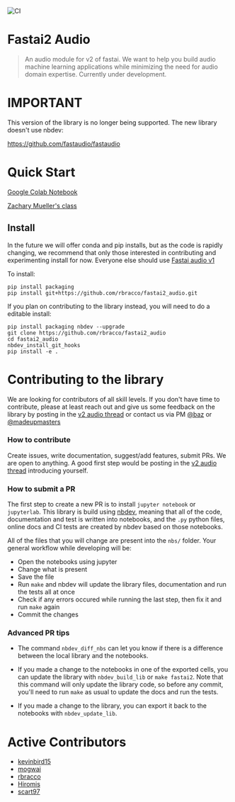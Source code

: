 ![CI](https://github.com/rbracco/fastai2_audio/workflows/CI/badge.svg)

# Fastai2 Audio
> An audio module for v2 of fastai. We want to help you build audio machine learning applications while minimizing the need for audio domain expertise. Currently under development.

# IMPORTANT

This version of the library is no longer being supported. The new library doesn't use nbdev:

https://github.com/fastaudio/fastaudio 

# Quick Start

[Google Colab Notebook](https://colab.research.google.com/gist/PranY/ba0245752fff8ec2eb645afcc13f74f6/music.ipynb)

[Zachary Mueller's class](https://youtu.be/0IQYJNkAI3k?t=1665)

## Install

In the future we will offer conda and pip installs, but as the code is rapidly changing, we recommend that only those interested in contributing and experimenting install for now. Everyone else should use [Fastai audio v1](https://github.com/mogwai/fastai_audio)

To install:

``` 
pip install packaging
pip install git+https://github.com/rbracco/fastai2_audio.git
```

If you plan on contributing to the library instead, you will need to do a editable install:

``` 
pip install packaging nbdev --upgrade
git clone https://github.com/rbracco/fastai2_audio
cd fastai2_audio
nbdev_install_git_hooks
pip install -e .
```

# Contributing to the library

We are looking for contributors of all skill levels. If you don't have time to contribute, please at least reach out and give us some feedback on the library by posting in the [v2 audio thread](https://forums.fast.ai/t/fastai-v2-audio/53535) or contact us via PM [@baz](https://forums.fast.ai/u/baz/) or [@madeupmasters](https://forums.fast.ai/u/MadeUpMasters/)

### How to contribute
Create issues, write documentation, suggest/add features, submit PRs. We are open to anything. A good first step would be posting in the [v2 audio thread](https://forums.fast.ai/t/fastai-v2-audio/53535) introducing yourself.

### How to submit a PR
The first step to create a new PR is to install `jupyter notebook` or `jupyterlab`. This library is build using [nbdev](https://nbdev.fast.ai/), meaning that all of the code, documentation and test is written into notebooks, and the `.py` python files, online docs and CI tests are created by nbdev based on those notebooks.

All of the files that you will change are present into the `nbs/` folder. Your general workflow while developing will be:
* Open the notebooks using jupyter
* Change what is present
* Save the file
* Run `make` and nbdev will update the library files, documentation and run the tests all at once
* Check if any errors occured while running the last step, then fix it and run `make` again
* Commit the changes

### Advanced PR tips

* The command `nbdev_diff_nbs` can let you know if there is a difference between the local library and the notebooks.

* If you made a change to the notebooks in one of the exported cells, you can update the library with `nbdev_build_lib` or `make fastai2`. Note that this command will only update the library code, so before any commit, you'll need to run `make` as usual to update the docs and run the tests.

* If you made a change to the library, you can export it back to the notebooks with `nbdev_update_lib`.

# Active Contributors
- [kevinbird15](https://github.com/kevinbird15)
- [mogwai](https://github.com/mogwai)
- [rbracco](https://github.com/rbracco)
- [Hiromis](https://github.com/hiromis)
- [scart97](https://github.com/scart97)
